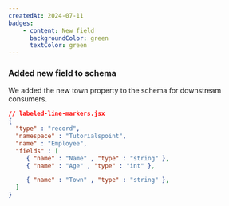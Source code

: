 ```yaml
---
createdAt: 2024-07-11
badges:
    - content: New field
      backgroundColor: green
      textColor: green
---
```


### Added new field to schema

We added the new town property to the schema for downstream consumers. 

```json ins={"New: Added new Town property to schema:":9-10}
// labeled-line-markers.jsx
{
  "type" : "record",
  "namespace" : "Tutorialspoint",
  "name" : "Employee",
  "fields" : [
     { "name" : "Name" , "type" : "string" },
     { "name" : "Age" , "type" : "int" },

     { "name" : "Town" , "type" : "string" },
  ]
}
```
